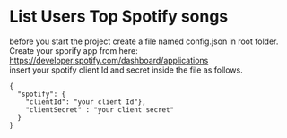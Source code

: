 # List Users Top Spotify songs

before you start the project create a file named config.json in root folder. <br/>
Create your sporify app from here: <br/>
https://developer.spotify.com/dashboard/applications<br/>
insert your spotify client Id and secret inside the file as follows.
```
{
  "spotify": {
    "clientId": "your client Id"},
    "clientSecret" : "your client secret"
  }
}
```